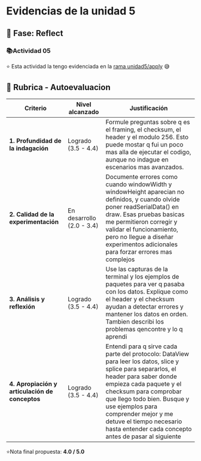 
# Evidencias de la unidad 5

## 🔎 Fase: Reflect

### 📚Actividad 05

⭐ Esta actividad la tengo evidenciada en la [rama unidad5/apply](https://github.com/jfUPB/interactivos1-2025-20-VanDiosa/blob/unidad5/apply/unidad-5/bitacora.md#-rubrica---autoevaluacion) 😅

## 📝 Rubrica - Autoevaluacion

| **Criterio** | **Nivel alcanzado** | **Justificación** |
| --- | --- | --- |
| **1. Profundidad de la indagación** | Logrado (3.5 - 4.4) | Formule preguntas sobre q es el framing, el checksum, el header y el modulo 256. Esto puede mostar q fui un poco mas alla de ejecutar el codigo, aunque no indague en escenarios mas avanzados. |
| **2. Calidad de la experimentación** | En desarrollo (2.0 - 3.4) | Documente errores como cuando windowWidth y windowHeight aparecian no definidos, y cuando olvide poner readSerialData() en draw. Esas pruebas basicas me permitieron corregir y validar el funcionamiento, pero no llegue a diseñar experimentos adicionales para forzar errores mas complejos |
| **3. Análisis y reflexión** | Logrado (3.5 - 4.4) | Use las capturas de la terminal y los ejemplos de paquetes para ver q pasaba con los datos. Explique como el header  y el checksum ayudan a detectar errores y mantener los datos en orden. Tambien describi los problemas qencontre y lo q aprendi |
| **4. Apropiación y articulación de conceptos** | Logrado (3.5 - 4.4) | Entendi para q sirve cada parte del protocolo: DataView para leer los datos, slice y splice para separarlos, el header para saber donde empieza cada paquete y el checksum para comprobar que llego todo bien. Busque y use ejemplos para comprender mejor y me detuve el tiempo necesario hasta entender cada concepto antes de pasar al siguiente |

⭐Nota final propuesta: **4.0 / 5.0**
